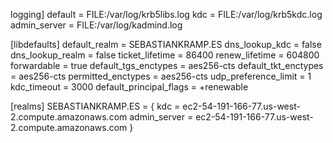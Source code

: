 logging]
 default = FILE:/var/log/krb5libs.log
 kdc = FILE:/var/log/krb5kdc.log
 admin_server = FILE:/var/log/kadmind.log  


[libdefaults]
default_realm = SEBASTIANKRAMP.ES
dns_lookup_kdc = false
dns_lookup_realm = false
ticket_lifetime = 86400
renew_lifetime = 604800
forwardable = true
default_tgs_enctypes = aes256-cts
default_tkt_enctypes = aes256-cts
permitted_enctypes = aes256-cts
udp_preference_limit = 1
kdc_timeout = 3000
default_principal_flags = +renewable

[realms]
SEBASTIANKRAMP.ES = {
kdc = ec2-54-191-166-77.us-west-2.compute.amazonaws.com
admin_server = ec2-54-191-166-77.us-west-2.compute.amazonaws.com
}
